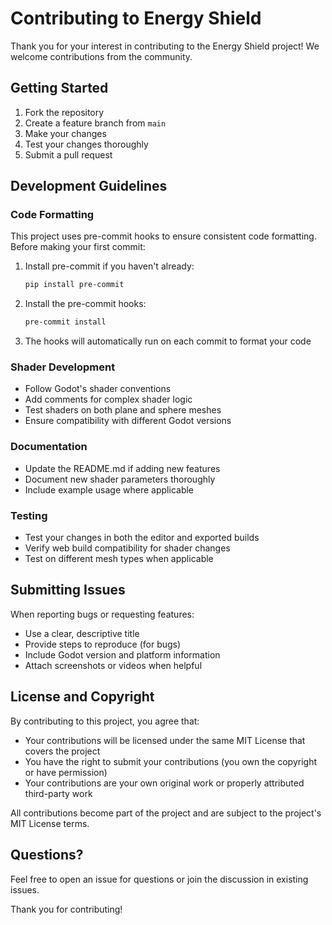 # Contributing to Energy Shield

Thank you for your interest in contributing to the Energy Shield project! We welcome contributions from the community.

## Getting Started

1. Fork the repository
2. Create a feature branch from `main`
3. Make your changes
4. Test your changes thoroughly
5. Submit a pull request

## Development Guidelines

### Code Formatting

This project uses pre-commit hooks to ensure consistent code formatting. Before making your first commit:

1. Install pre-commit if you haven't already:
   ```bash
   pip install pre-commit
   ```

2. Install the pre-commit hooks:
   ```bash
   pre-commit install
   ```

3. The hooks will automatically run on each commit to format your code

### Shader Development

- Follow Godot's shader conventions
- Add comments for complex shader logic
- Test shaders on both plane and sphere meshes
- Ensure compatibility with different Godot versions

### Documentation

- Update the README.md if adding new features
- Document new shader parameters thoroughly
- Include example usage where applicable

### Testing

- Test your changes in both the editor and exported builds
- Verify web build compatibility for shader changes
- Test on different mesh types when applicable

## Submitting Issues

When reporting bugs or requesting features:

- Use a clear, descriptive title
- Provide steps to reproduce (for bugs)
- Include Godot version and platform information
- Attach screenshots or videos when helpful

## License and Copyright

By contributing to this project, you agree that:

- Your contributions will be licensed under the same MIT License that covers the project
- You have the right to submit your contributions (you own the copyright or have permission)
- Your contributions are your own original work or properly attributed third-party work

All contributions become part of the project and are subject to the project's MIT License terms.

## Questions?

Feel free to open an issue for questions or join the discussion in existing issues.

Thank you for contributing!

